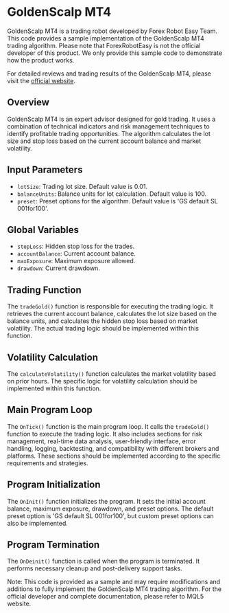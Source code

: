 # GoldenScalp MT4

GoldenScalp MT4 is a trading robot developed by Forex Robot Easy Team. This code provides a sample implementation of the GoldenScalp MT4 trading algorithm. Please note that ForexRobotEasy is not the official developer of this product. We only provide this sample code to demonstrate how the product works.

For detailed reviews and trading results of the GoldenScalp MT4, please visit the [official website](https://forexroboteasy.com/forex-robot-review/goldenscalp-mt4-review-expert-gold-trading-advisor-for-algo-traders/).

## Overview

GoldenScalp MT4 is an expert advisor designed for gold trading. It uses a combination of technical indicators and risk management techniques to identify profitable trading opportunities. The algorithm calculates the lot size and stop loss based on the current account balance and market volatility.

## Input Parameters

- `lotSize`: Trading lot size. Default value is 0.01.
- `balanceUnits`: Balance units for lot calculation. Default value is 100.
- `preset`: Preset options for the algorithm. Default value is 'GS default SL 001for100'.

## Global Variables

- `stopLoss`: Hidden stop loss for the trades.
- `accountBalance`: Current account balance.
- `maxExposure`: Maximum exposure allowed.
- `drawdown`: Current drawdown.

## Trading Function

The `tradeGold()` function is responsible for executing the trading logic. It retrieves the current account balance, calculates the lot size based on the balance units, and calculates the hidden stop loss based on market volatility. The actual trading logic should be implemented within this function.

## Volatility Calculation

The `calculateVolatility()` function calculates the market volatility based on prior hours. The specific logic for volatility calculation should be implemented within this function.

## Main Program Loop

The `OnTick()` function is the main program loop. It calls the `tradeGold()` function to execute the trading logic. It also includes sections for risk management, real-time data analysis, user-friendly interface, error handling, logging, backtesting, and compatibility with different brokers and platforms. These sections should be implemented according to the specific requirements and strategies.

## Program Initialization

The `OnInit()` function initializes the program. It sets the initial account balance, maximum exposure, drawdown, and preset options. The default preset option is 'GS default SL 001for100', but custom preset options can also be implemented.

## Program Termination

The `OnDeinit()` function is called when the program is terminated. It performs necessary cleanup and post-delivery support tasks.

Note: This code is provided as a sample and may require modifications and additions to fully implement the GoldenScalp MT4 trading algorithm. For the official developer and complete documentation, please refer to MQL5 website.
